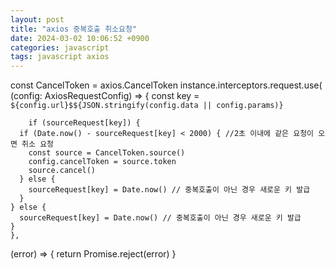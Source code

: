 ```yaml
---
layout: post
title: "axios 중복호출 취소요청"
date: 2024-03-02 10:06:52 +0900
categories: javascript
tags: javascript axios
---
```

const CancelToken = axios.CancelToken
instance.interceptors.request.use(
	(config: AxiosRequestConfig) => {
		const key = `${config.url}$${JSON.stringify(config.data || config.params)}`

		if (sourceRequest[key]) {
      if (Date.now() - sourceRequest[key] < 2000) { //2초 이내에 같은 요청이 오면 취소 요청
        const source = CancelToken.source()
        config.cancelToken = source.token
        source.cancel()
      } else {
        sourceRequest[key] = Date.now() // 중복호출이 아닌 경우 새로운 키 발급
      }
    } else {
      sourceRequest[key] = Date.now() // 중복호출이 아닌 경우 새로운 키 발급
    }
	},
  (error) => {
    return Promise.reject(error)
  }